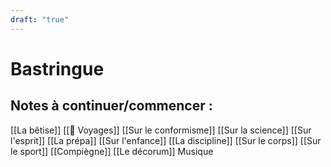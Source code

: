```yaml
---
draft: "true"
---
```

# Bastringue
## Notes à continuer/commencer : 
[[La bêtise]]
[[🧳 Voyages]]
[[Sur le conformisme]]
[[Sur la science]]
[[Sur l'esprit]]
[[La prépa]]
[[Sur l'enfance]]
[[La discipline]]
[[Sur le corps]]
[[Sur le sport]]
[[Compiègne]]
[[Le décorum]]
Musique
